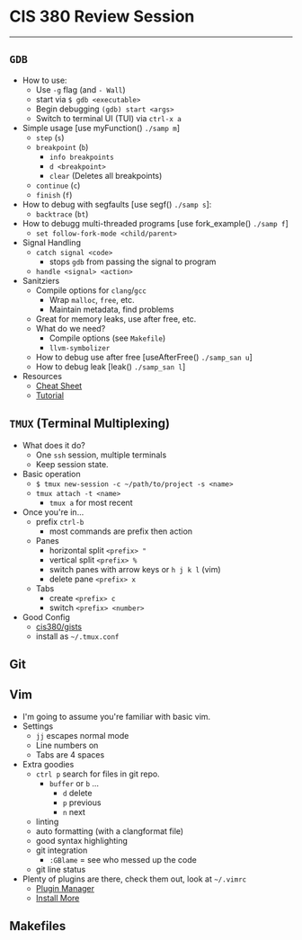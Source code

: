 # CIS 380 Review Session
---

## `GDB`
- How to use:
    - Use `-g` flag (and `- Wall`)
    - start via `$ gdb <executable>`
    - Begin debugging `(gdb) start <args>`
    - Switch to terminal UI (TUI) via `ctrl-x a`
- Simple usage [use myFunction() `./samp m`]
    - `step` (`s`)
    - `breakpoint` (`b`)
        - `info breakpoints`
        - `d <breakpoint>`
        - `clear` (Deletes all breakpoints)
    - `continue` (`c`)
    - `finish` (`f`)
- How to debug with segfaults [use segf() `./samp s`]:
    - `backtrace` (`bt`)
- How to debugg multi-threaded programs [use fork_example() `./samp f`]
    - `set follow-fork-mode <child/parent>`
- Signal Handling
    - `catch signal <code>`
        - stops `gdb` from passing the signal to program
    -  `handle <signal> <action>`
- Sanitziers
    - Compile options for `clang`/`gcc`
        - Wrap `malloc`, `free`, etc.
        - Maintain metadata, find problems
    - Great for memory leaks, use after free, etc.
    - What do we need?
        - Compile options (see `Makefile`)
        - `llvm-symbolizer`
    - How to debug use after free [useAfterFree() `./samp_san u`]
    - How to debug leak [leak() `./samp_san l`]
- Resources 
    - [Cheat Sheet](https://darkdust.net/files/GDB%20Cheat%20Sheet.pdf)
    - [Tutorial](http://www.brendangregg.com/blog/2016-08-09/gdb-example-ncurses.html)

## `TMUX` (Terminal Multiplexing)
- What does it do?
    - One `ssh` session, multiple terminals
    - Keep session state.
- Basic operation
    - `$ tmux new-session -c ~/path/to/project -s <name>`
    - `tmux attach -t <name>`
        - `tmux a` for most recent
- Once you're in...
    - prefix `ctrl-b` 
        - most commands are prefix then action
    - Panes
        - horizontal split `<prefix> "`
        - vertical split `<prefix> %`
        - switch panes with arrow keys or `h j k l` (vim)
        - delete pane `<prefix> x`
    - Tabs
        - create `<prefix> c`
        - switch `<prefix> <number>`
- Good Config
    - [cis380/gists](https://github.com/cis380/gists)
    - install as `~/.tmux.conf`

## Git

## Vim
- I'm going to assume you're familiar with basic vim.
- Settings 
    - `jj` escapes normal mode
    - Line numbers on
    - Tabs are 4 spaces
- Extra goodies 
    - `ctrl p` search for files in git repo.
        - `buffer` or `b` ...
            - `d` delete
            - `p` previous
            - `n` next
    - linting
    - auto formatting (with a clangformat file)
    - good syntax highlighting
    - git integration
        - `:GBlame` = see who messed up the code
    - git line status
- Plenty of plugins are there, check them out, look at `~/.vimrc`
    - [Plugin Manager](https://github.com/junegunn/vim-plug)
    - [Install More](https://vimawesome.com/)

## Makefiles
